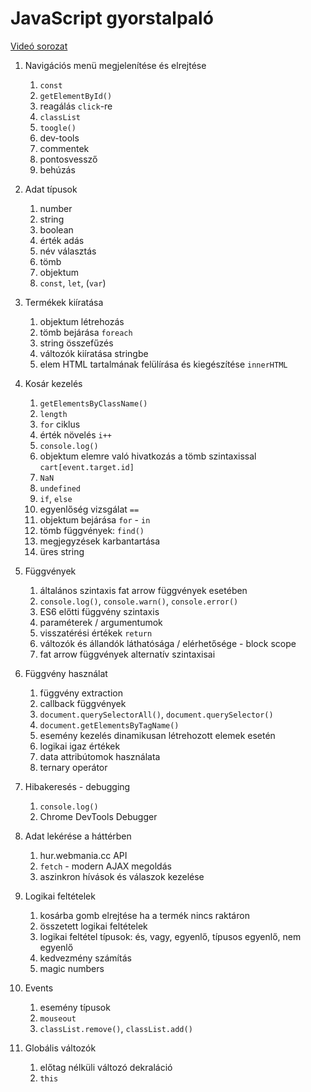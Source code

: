 # JavaScript gyorstalpaló

[Videó sorozat](https://www.youtube.com/watch?v=f3tGk_9eUJ0&list=PLbcJ_vPJW9XNGpDU2HhA1UPdQvMXa_M4f)

1. Navigációs menü megjelenítése és elrejtése
    1. `const`
    2. `getElementById()`
    3. reagálás `click`-re
    4. `classList`
    5. `toogle()`
    6. dev-tools
    7. commentek
    8. pontosvessző
    9. behúzás

2. Adat típusok
    1. number
    2. string
    3. boolean
    4. érték adás
    5. név választás
    6. tömb
    7. objektum
    8. `const`, `let`, (`var`)

3. Termékek kiíratása
    1. objektum létrehozás
    2. tömb bejárása `foreach`
    3. string összefűzés
    4. változók kiíratása stringbe
    5. elem HTML tartalmának felülírása és kiegészítése `innerHTML`

4. Kosár kezelés
    1. `getElementsByClassName()`
    2. `length`
    3. `for` ciklus
    4. érték növelés `i++`
    5. `console.log()`
    6. objektum elemre való hivatkozás a tömb szintaxissal `cart[event.target.id]`
    7. `NaN`
    8. `undefined`
    9. `if`, `else`
    10. egyenlőség vizsgálat `==` 
    11. objektum bejárása `for` - `in`
    12. tömb függvények: `find()`
    13. megjegyzések karbantartása
    14. üres string
    
5. Függvények
    1. általános szintaxis fat arrow függvények esetében
    2. `console.log()`, `console.warn()`, `console.error()`
    3. ES6 előtti függvény szintaxis
    4. paraméterek / argumentumok
    5. visszatérési értékek `return`
    6. változók és állandók láthatósága / elérhetősége - block scope
    7. fat arrow függvények alternatív szintaxisai

6. Függvény használat
    1. függvény extraction
    2. callback függvények
    3. `document.querySelectorAll()`, `document.querySelector()`
    4. `document.getElementsByTagName()`
    5. esemény kezelés dinamikusan létrehozott elemek esetén
    6. logikai igaz értékek
    7. data attribútomok használata
    8. ternary operátor

7. Hibakeresés - debugging
    1. `console.log()`
    2. Chrome DevTools Debugger

8. Adat lekérése a háttérben
    1. hur.webmania.cc API
    2. `fetch` - modern AJAX megoldás
    3. aszinkron hívások és válaszok kezelése

9. Logikai feltételek
    1. kosárba gomb elrejtése ha a termék nincs raktáron
    2. összetett logikai feltételek
    3. logikai feltétel típusok: és, vagy, egyenlő, típusos egyenlő, nem egyenlő
    4. kedvezmény számítás
    5. magic numbers
    
10. Events
    1. esemény típusok
    2. `mouseout`
    3. `classList.remove()`, `classList.add()`

11. Globális változók
    1. előtag nélküli változó dekraláció
    2. `this`
    
